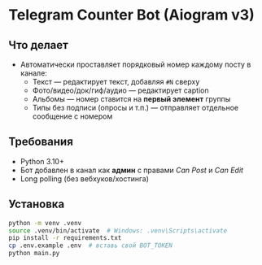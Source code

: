 # Telegram Counter Bot (Aiogram v3)

## Что делает
- Автоматически проставляет порядковый номер каждому посту в канале:
  - Текст — редактирует текст, добавляя `#N` сверху
  - Фото/видео/док/гиф/аудио — редактирует caption
  - Альбомы — номер ставится на **первый элемент** группы
  - Типы без подписи (опросы и т.п.) — отправляет отдельное сообщение с номером

## Требования
- Python 3.10+
- Бот добавлен в канал как **админ** с правами *Can Post* и *Can Edit*
- Long polling (без вебхуков/хостинга)

## Установка
```bash
python -m venv .venv
source .venv/bin/activate  # Windows: .venv\Scripts\activate
pip install -r requirements.txt
cp .env.example .env  # вставь свой BOT_TOKEN
python main.py